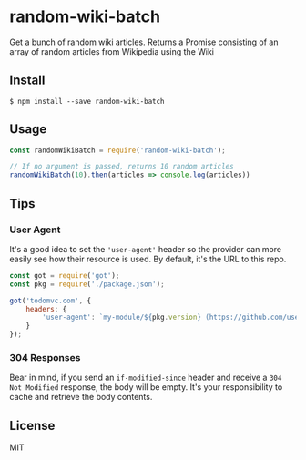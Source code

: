 
# random-wiki-batch

Get a bunch of random wiki articles. Returns a Promise consisting of an array of random articles from Wikipedia using the Wiki

## Install
```
$ npm install --save random-wiki-batch
```


## Usage
```js
const randomWikiBatch = require('random-wiki-batch');

// If no argument is passed, returns 10 random articles
randomWikiBatch(10).then(articles => console.log(articles))
```

## Tips

### User Agent

It's a good idea to set the `'user-agent'` header so the provider can more easily see how their resource is used. By default, it's the URL to this repo.

```js
const got = require('got');
const pkg = require('./package.json');

got('todomvc.com', {
	headers: {
		'user-agent': `my-module/${pkg.version} (https://github.com/username/my-module)`
	}
});
```

### 304 Responses

Bear in mind, if you send an `if-modified-since` header and receive a `304 Not Modified` response, the body will be empty. It's your responsibility to cache and retrieve the body contents.



## License

MIT
